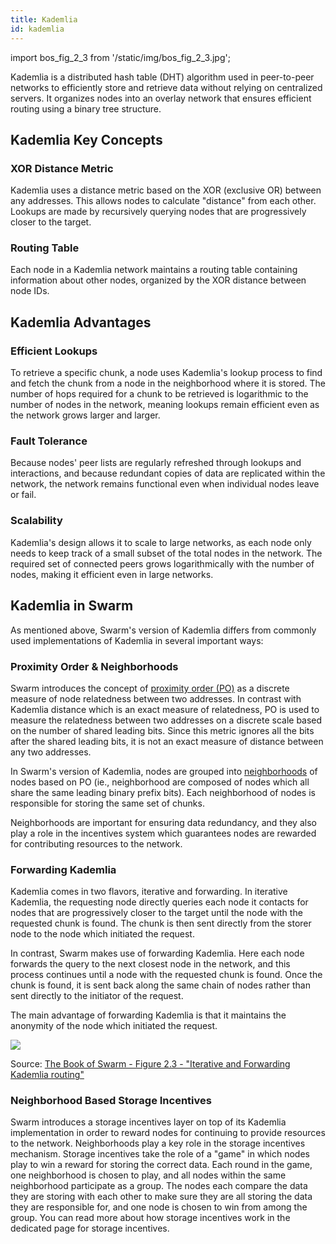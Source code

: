 ```yaml
---
title: Kademlia
id: kademlia
---
```


import bos_fig_2_3 from '/static/img/bos_fig_2_3.jpg';


Kademlia is a distributed hash table (DHT) algorithm used in peer-to-peer networks to efficiently store and retrieve data without relying on centralized servers. It organizes nodes into an overlay network that ensures efficient routing using a binary tree structure.

## Kademlia Key Concepts

### **XOR Distance Metric**
Kademlia uses a distance metric based on the XOR (exclusive OR) between any addresses. This allows nodes to calculate "distance" from each other. Lookups are made by recursively querying nodes that are progressively closer to the target. 

### **Routing Table**
Each node in a Kademlia network maintains a routing table containing information about other nodes, organized by the XOR distance between node IDs. 

## Kademlia Advantages 

### **Efficient Lookups**

To retrieve a specific chunk, a node uses Kademlia's lookup process to find and fetch the chunk from a node in the neighborhood where it is stored. The number of hops required for a chunk to be retrieved is logarithmic to the number of nodes in the network, meaning lookups remain efficient even as the network grows larger and larger.


### **Fault Tolerance**

Because nodes' peer lists are regularly refreshed through lookups and interactions, and because redundant copies of data are replicated within the network, the network remains functional even when individual nodes leave or fail.

### **Scalability**

Kademlia's design allows it to scale to large networks, as each node only needs to keep track of a small subset of the total nodes in the network. The required set of connected peers grows logarithmically with the number of nodes, making it efficient even in large networks.


## Kademlia in Swarm 

As mentioned above, Swarm's version of Kademlia differs from commonly used implementations of Kademlia in several important ways:

### Proximity Order & Neighborhoods

Swarm introduces the concept of [proximity order (PO)](/docs/references/glossary#proximity-order-po) as a discrete measure of node relatedness between two addresses. In contrast with Kademlia distance which is an exact measure of relatedness, PO is used to measure the relatedness between two addresses on a discrete scale based on the number of shared leading bits. Since this metric ignores all the bits after the shared leading bits, it is not an exact measure of distance between any two addresses.

In Swarm's version of Kademlia, nodes are grouped into [neighborhoods](/docs/concepts/DISC/neighborhoods) of nodes based on PO (ie., neighborhood are composed of nodes which all share the same leading binary prefix bits). Each neighborhood of nodes is responsible for storing the same set of chunks. 

Neighborhoods are important for ensuring data redundancy, and they also play a role in the incentives system which guarantees nodes are rewarded for contributing resources to the network.

### Forwarding Kademlia

Kademlia comes in two flavors, iterative and forwarding. In iterative Kademlia, the requesting node directly queries each node it contacts for nodes that are progressively closer to the target until the node with the requested chunk is found. The chunk is then sent directly from the storer node to the node which initiated the request.

In contrast, Swarm makes use of forwarding Kademlia. Here each node forwards the query to the next closest node in the network, and this process continues until a node with the requested chunk is found. Once the chunk is found, it is sent back along the same chain of nodes rather than sent directly to the initiator of the request.

The main advantage of forwarding Kademlia is that it maintains the anonymity of the node which initiated the request.

<div style={{ textAlign: 'center' }}>
  <img src={bos_fig_2_3} className="responsive-image" />
  <p style={{ fontStyle: 'italic', marginTop: '0.5rem' }}>
    Source: <a href="https://www.ethswarm.org/the-book-of-swarm-2.pdf#subsection.2.1.3" target="_blank">The Book of Swarm - Figure 2.3 - "Iterative and Forwarding Kademlia routing"</a>
  </p>
</div>


### Neighborhood Based Storage Incentives

Swarm introduces a storage incentives layer on top of its Kademlia implementation in order to reward nodes for continuing to provide resources to the network. Neighborhoods play a key role in the storage incentives mechanism. Storage incentives take the role of a "game" in which nodes play to win a reward for storing the correct data. Each round in the game, one neighborhood is chosen to play, and all nodes within the same neighborhood participate as a group. The nodes each compare the data they are storing with each other to make sure they are all storing the data they are responsible for, and one node is chosen to win from among the group. You can read more about how storage incentives work in the dedicated page for storage incentives. 